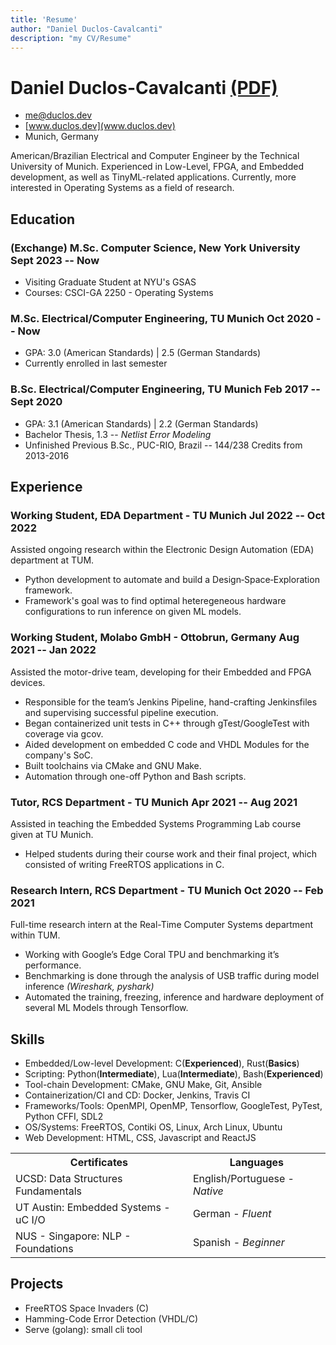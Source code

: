 ```yaml
---
title: 'Resume'
author: "Daniel Duclos-Cavalcanti"
description: "my CV/Resume"
---
```


# Daniel Duclos-Cavalcanti <span id="click-here"> <a href="/assets/pdfs/resume.pdf">(PDF)</a> </span>

- <me@duclos.dev>
- [www.duclos.dev](www.duclos.dev)
- Munich, Germany

American/Brazilian Electrical and Computer Engineer by the Technical University of Munich. Experienced in 
Low-Level, FPGA, and Embedded development, as well as TinyML-related applications. 
Currently, more interested in Operating Systems as a field of research.

## Education

### <span> (Exchange) M.Sc. Computer Science, New York University </span> <span id="h3-date">Sept 2023 -- Now</span>

+ Visiting Graduate Student at NYU's GSAS
+ Courses: CSCI-GA 2250 - Operating Systems


### <span>M.Sc. Electrical/Computer Engineering, TU Munich </span> <span id="h3-date">Oct 2020 -- Now</span>

+ GPA: 3.0 (American Standards) | 2.5 (German Standards)
+ Currently enrolled in last semester

### <span>B.Sc. Electrical/Computer Engineering, TU Munich </span> <span id="h3-date">Feb 2017 -- Sept 2020</span>

+ GPA: 3.1 (American Standards) | 2.2 (German Standards)
+ Bachelor Thesis, 1.3 -- *Netlist Error Modeling*
+ Unfinished Previous B.Sc., PUC-RIO, Brazil -- 144/238 Credits from 2013-2016

## Experience

<!-- You have to wrap the "left" and "right" half of these headings in spans by hand -->
### <span>Working Student, EDA Department - TU Munich</span> <span id="h3-date">Jul 2022 -- Oct 2022</span>

Assisted ongoing research within the Electronic Design Automation (EDA) department at TUM.

- Python development to automate and build a Design‑Space‑Exploration framework.
-  Framework's goal was to find optimal heteregeneous hardware configurations to run inference on given ML models.

### <span>Working Student, Molabo GmbH - Ottobrun, Germany</span> <span id="h3-date">Aug 2021 -- Jan 2022</span>

Assisted the motor-drive team, developing for their Embedded and FPGA devices.

+ Responsible for the team’s Jenkins Pipeline, hand-crafting Jenkinsfiles and supervising successful pipeline execution.
+ Began containerized unit tests in C++ through gTest/GoogleTest with coverage via gcov.
+ Aided development on embedded C code and VHDL Modules for the company's SoC.
+ Built toolchains via CMake and GNU Make.
+ Automation through one-off Python and Bash scripts.

### <span>Tutor, RCS Department - TU Munich</span> <span id="h3-date">Apr 2021 -- Aug 2021</span>
Assisted in teaching the Embedded Systems Programming Lab course given at TU Munich.

+ Helped students during their course work and their final project, which consisted of writing FreeRTOS applications in C.

### <span>Research Intern, RCS Department - TU Munich</span> <span id="h3-date">Oct 2020 -- Feb 2021</span>
Full-time research intern at the Real-Time Computer Systems department within TUM.

+ Working with Google’s Edge Coral TPU and benchmarking it’s performance.
+ Benchmarking is done through the analysis of USB traffic during model inference _(Wireshark, pyshark)_
+ Automated the training, freezing, inference and hardware deployment of several ML Models through Tensorflow.

<!-- ### <span>Research Intern, TU Munich</span> <span id="h3-date">Oct 2020 -- Feb 2021</span> -->
<!-- Part-time research intern at the LKN department within TUM. -->
<!---->
<!-- + Testing, debugging and analyzing the behavior of a software switch implemented through the P4 programming language. -->

## Skills

- Embedded/Low-level Development: C(__Experienced__), Rust(__Basics__)
- Scripting: Python(__Intermediate__), Lua(__Intermediate__), Bash(__Experienced__)
- Tool-chain Development: CMake, GNU Make, Git, Ansible
- Containerization/CI and CD: Docker, Jenkins, Travis CI
- Frameworks/Tools: OpenMPI, OpenMP, Tensorflow, GoogleTest, PyTest, Python CFFI, SDL2
- OS/Systems: FreeRTOS, Contiki OS, Linux, Arch Linux, Ubuntu
- Web Development: HTML, CSS, Javascript and ReactJS

<table id="misc">
<tr>
  <th>Certificates</th>
  <th>Languages</th>
</tr>
<tr>
  <td>UCSD: Data Structures Fundamentals</td>
  <td>English/Portuguese - <em>Native</em></td>
</tr>
<tr>
  <td>UT Austin: Embedded Systems - uC I/O</td>
  <td>German - <em>Fluent</em></td>
</tr>
<tr>
  <td>NUS - Singapore: NLP - Foundations</td>
  <td>Spanish - <em>Beginner</em></td>
</tr>
</table> 

## Projects
- FreeRTOS Space Invaders (C)
- Hamming-Code Error Detection (VHDL/C)
- Serve (golang): small cli tool
